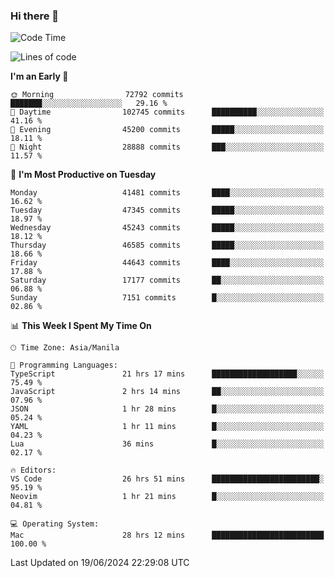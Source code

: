 ### Hi there 👋

<!--START_SECTION:waka-->
![Code Time](http://img.shields.io/badge/Code%20Time-5%2C275%20hrs%202%20mins-blue)

![Lines of code](https://img.shields.io/badge/From%20Hello%20World%20I%27ve%20Written-114.2%20million%20lines%20of%20code-blue)

**I'm an Early 🐤** 

```text
🌞 Morning                72792 commits       ███████░░░░░░░░░░░░░░░░░░   29.16 % 
🌆 Daytime                102745 commits      ██████████░░░░░░░░░░░░░░░   41.16 % 
🌃 Evening                45200 commits       █████░░░░░░░░░░░░░░░░░░░░   18.11 % 
🌙 Night                  28888 commits       ███░░░░░░░░░░░░░░░░░░░░░░   11.57 % 
```
📅 **I'm Most Productive on Tuesday** 

```text
Monday                   41481 commits       ████░░░░░░░░░░░░░░░░░░░░░   16.62 % 
Tuesday                  47345 commits       █████░░░░░░░░░░░░░░░░░░░░   18.97 % 
Wednesday                45243 commits       █████░░░░░░░░░░░░░░░░░░░░   18.12 % 
Thursday                 46585 commits       █████░░░░░░░░░░░░░░░░░░░░   18.66 % 
Friday                   44643 commits       ████░░░░░░░░░░░░░░░░░░░░░   17.88 % 
Saturday                 17177 commits       ██░░░░░░░░░░░░░░░░░░░░░░░   06.88 % 
Sunday                   7151 commits        █░░░░░░░░░░░░░░░░░░░░░░░░   02.86 % 
```


📊 **This Week I Spent My Time On** 

```text
🕑︎ Time Zone: Asia/Manila

💬 Programming Languages: 
TypeScript               21 hrs 17 mins      ███████████████████░░░░░░   75.49 % 
JavaScript               2 hrs 14 mins       ██░░░░░░░░░░░░░░░░░░░░░░░   07.96 % 
JSON                     1 hr 28 mins        █░░░░░░░░░░░░░░░░░░░░░░░░   05.24 % 
YAML                     1 hr 11 mins        █░░░░░░░░░░░░░░░░░░░░░░░░   04.23 % 
Lua                      36 mins             █░░░░░░░░░░░░░░░░░░░░░░░░   02.17 % 

🔥 Editors: 
VS Code                  26 hrs 51 mins      ████████████████████████░   95.19 % 
Neovim                   1 hr 21 mins        █░░░░░░░░░░░░░░░░░░░░░░░░   04.81 % 

💻 Operating System: 
Mac                      28 hrs 12 mins      █████████████████████████   100.00 % 
```


 Last Updated on 19/06/2024 22:29:08 UTC
<!--END_SECTION:waka-->


<!--
**rad182/rad182** is a ✨ _special_ ✨ repository because its `README.md` (this file) appears on your GitHub profile.

Here are some ideas to get you started:

- 🔭 I’m currently working on ...
- 🌱 I’m currently learning ...
- 👯 I’m looking to collaborate on ...
- 🤔 I’m looking for help with ...
- 💬 Ask me about ...
- 📫 How to reach me: ...
- 😄 Pronouns: ...
- ⚡ Fun fact: ...
-->
